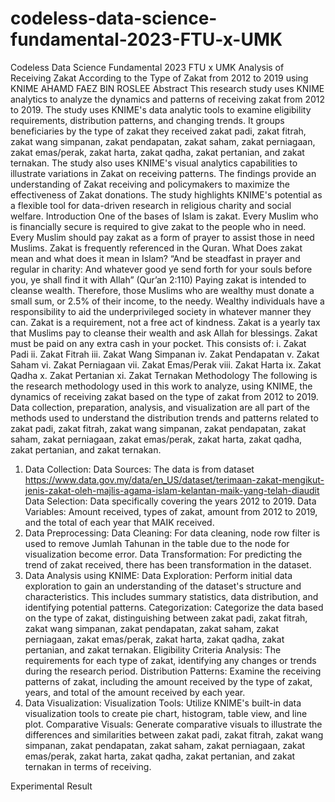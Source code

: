 # codeless-data-science-fundamental-2023-FTU-x-UMK
Codeless Data Science Fundamental 2023 FTU x UMK
Analysis of Receiving Zakat According to the Type of Zakat from 2012 to 2019 using KNIME
AHAMD FAEZ BIN ROSLEE
Abstract
This research study uses KNIME analytics to analyze the dynamics and patterns of receiving zakat from 2012 to 2019. The study uses KNIME's data analytic tools to examine eligibility requirements, distribution patterns, and changing trends. It groups beneficiaries by the type of zakat they received zakat padi, zakat fitrah, zakat wang simpanan, zakat pendapatan, zakat saham, zakat perniagaan, zakat emas/perak, zakat harta, zakat qadha, zakat pertanian, and zakat ternakan. The study also uses KNIME's visual analytics capabilities to illustrate variations in Zakat on receiving patterns. The findings provide an understanding of Zakat receiving and policymakers to maximize the effectiveness of Zakat donations. The study highlights KNIME's potential as a flexible tool for data-driven research in religious charity and social welfare.
Introduction
One of the bases of Islam is zakat. Every Muslim who is financially secure is required to give zakat to the people who in need. Every Muslim should pay zakat as a form of prayer to assist those in need Muslims. Zakat is frequently referenced in the Quran. What Does zakat mean and what does it mean in Islam? 
“And be steadfast in prayer and regular in charity: And whatever good ye send forth for your souls before you, ye shall find it with Allah” (Qur’an 2:110)
Paying zakat is intended to cleanse wealth. Therefore, those Muslims who are wealthy must donate a small sum, or 2.5% of their income, to the needy. Wealthy individuals have a responsibility to aid the underprivileged society in whatever manner they can. Zakat is a requirement, not a free act of kindness. Zakat is a yearly tax that Muslims pay to cleanse their wealth and ask Allah for blessings.
Zakat must be paid on any extra cash in your pocket. This consists of: 
i.	Zakat Padi
ii.	Zakat Fitrah
iii.	Zakat Wang Simpanan
iv.	Zakat Pendapatan
v.	Zakat Saham
vi.	Zakat Perniagaan
vii.	Zakat Emas/Perak
viii.	Zakat Harta
ix.	Zakat Qadha
x.	Zakat Pertanian
xi.	Zakat Ternakan
Methodology
The following is the research methodology used in this work to analyze, using KNIME, the dynamics of receiving zakat based on the type of zakat from 2012 to 2019. Data collection, preparation, analysis, and visualization are all part of the methods used to understand the distribution trends and patterns related to zakat padi, zakat fitrah, zakat wang simpanan, zakat pendapatan, zakat saham, zakat perniagaan, zakat emas/perak, zakat harta, zakat qadha, zakat pertanian, and zakat ternakan.
1. Data Collection:
Data Sources: The data is from dataset https://www.data.gov.my/data/en_US/dataset/terimaan-zakat-mengikut-jenis-zakat-oleh-majlis-agama-islam-kelantan-maik-yang-telah-diaudit 
Data Selection: Data specifically covering the years 2012 to 2019.
Data Variables: Amount received, types of zakat, amount from 2012 to 2019, and the total of each year that MAIK received.
2. Data Preprocessing:
Data Cleaning: For data cleaning, node row filter is used to remove Jumlah Tahunan in the table due to the node for visualization become error.
Data Transformation: For predicting the trend of zakat received, there has been transformation in the dataset. 
3. Data Analysis using KNIME:
Data Exploration: Perform initial data exploration to gain an understanding of the dataset's structure and characteristics. This includes summary statistics, data distribution, and identifying potential patterns.
Categorization: Categorize the data based on the type of zakat, distinguishing between zakat padi, zakat fitrah, zakat wang simpanan, zakat pendapatan, zakat saham, zakat perniagaan, zakat emas/perak, zakat harta, zakat qadha, zakat pertanian, and zakat ternakan.
Eligibility Criteria Analysis: The requirements for each type of zakat, identifying any changes or trends during the research period.
Distribution Patterns: Examine the receiving patterns of zakat, including the amount received by the type of zakat, years, and total of the amount received by each year.
4. Data Visualization:
Visualization Tools: Utilize KNIME's built-in data visualization tools to create pie chart, histogram, table view, and line plot.
Comparative Visuals: Generate comparative visuals to illustrate the differences and similarities between zakat padi, zakat fitrah, zakat wang simpanan, zakat pendapatan, zakat saham, zakat perniagaan, zakat emas/perak, zakat harta, zakat qadha, zakat pertanian, and zakat ternakan in terms of receiving.

Experimental Result

